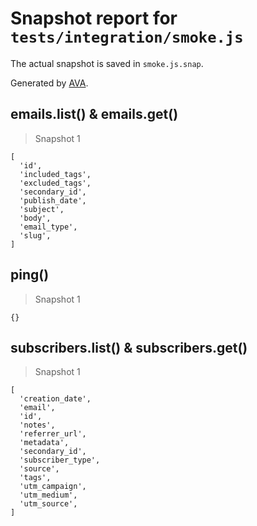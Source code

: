 # Snapshot report for `tests/integration/smoke.js`

The actual snapshot is saved in `smoke.js.snap`.

Generated by [AVA](https://avajs.dev).

## emails.list() & emails.get()

> Snapshot 1

    [
      'id',
      'included_tags',
      'excluded_tags',
      'secondary_id',
      'publish_date',
      'subject',
      'body',
      'email_type',
      'slug',
    ]

## ping()

> Snapshot 1

    {}

## subscribers.list() & subscribers.get()

> Snapshot 1

    [
      'creation_date',
      'email',
      'id',
      'notes',
      'referrer_url',
      'metadata',
      'secondary_id',
      'subscriber_type',
      'source',
      'tags',
      'utm_campaign',
      'utm_medium',
      'utm_source',
    ]
